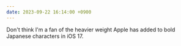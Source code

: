 ```yaml
---
date: 2023-09-22 16:14:00 +0900
---
```


Don't think I'm a fan of the heavier weight Apple has added to bold Japanese characters in iOS 17. 
